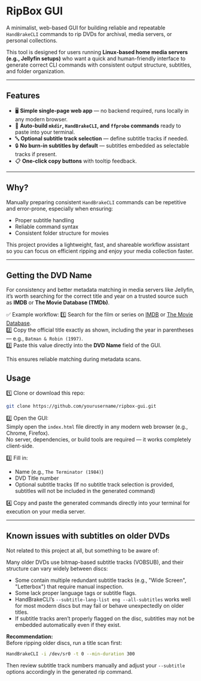 # RipBox GUI

A minimalist, web-based GUI for building reliable and repeatable `HandBrakeCLI` commands to rip DVDs for archival, media servers, or personal collections.

This tool is designed for users running **Linux-based home media servers (e.g., Jellyfin setups)** who want a quick and human-friendly interface to generate correct CLI commands with consistent output structure, subtitles, and folder organization.

---

## Features

- 🖥️ **Simple single-page web app** — no backend required, runs locally in any modern browser.
- 📝 **Auto-build `mkdir`, `HandBrakeCLI`, and `ffprobe` commands** ready to paste into your terminal.
- 🔤 **Optional subtitle track selection** — define subtitle tracks if needed.
- 🔒 **No burn-in subtitles by default** — subtitles embedded as selectable tracks if present.
- 📋 **One-click copy buttons** with tooltip feedback.

---

## Why?

Manually preparing consistent `HandBrakeCLI` commands can be repetitive and error-prone, especially when ensuring:

- Proper subtitle handling
- Reliable command syntax
- Consistent folder structure for movies

This project provides a lightweight, fast, and shareable workflow assistant so you can focus on efficient ripping and enjoy your media collection faster.

---

## Getting the DVD Name

For consistency and better metadata matching in media servers like Jellyfin, it’s worth searching for the correct title and year on a trusted source such as **IMDB** or **The Movie Database (TMDb)**.

✅ Example workflow:
1️⃣ Search for the film or series on [IMDB](https://www.imdb.com) or [The Movie Database](https://www.themoviedb.org).  
2️⃣ Copy the official title exactly as shown, including the year in parentheses — e.g., `Batman & Robin (1997)`.  
3️⃣ Paste this value directly into the **DVD Name** field of the GUI.

This ensures reliable matching during metadata scans.

## Usage

1️⃣ Clone or download this repo:  
```bash
git clone https://github.com/yourusername/ripbox-gui.git
```

2️⃣ Open the GUI:  
Simply open the `index.html` file directly in any modern web browser (e.g., Chrome, Firefox).  
No server, dependencies, or build tools are required — it works completely client-side.

3️⃣ Fill in:
- Name (e.g., `The Terminator (1984)`)
- DVD Title number
- Optional subtitle tracks
  (If no subtitle track selection is provided, subtitles will not be included in the generated command)

4️⃣ Copy and paste the generated commands directly into your terminal for execution on your media server.

---

## Known issues with subtitles on older DVDs

Not related to this project at all, but something to be aware of:

Many older DVDs use bitmap-based subtitle tracks (VOBSUB), and their structure can vary widely between discs:

- Some contain multiple redundant subtitle tracks (e.g., "Wide Screen", "Letterbox") that require manual inspection.
- Some lack proper language tags or subtitle flags.
- HandBrakeCLI’s `--subtitle-lang-list eng --all-subtitles` works well for most modern discs but may fail or behave unexpectedly on older titles.
- If subtitle tracks aren’t properly flagged on the disc, subtitles may not be embedded automatically even if they exist.

**Recommendation:**  
Before ripping older discs, run a title scan first:

```bash
HandBrakeCLI -i /dev/sr0 -t 0 --min-duration 300
```

Then review subtitle track numbers manually and adjust your `--subtitle` options accordingly in the generated rip command.